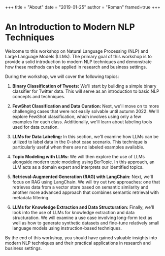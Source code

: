 +++
title = "About"
date = "2019-01-25"
author = "Roman"
framed=true
+++

# An Introduction to Modern NLP Techniques

Welcome to this workshop on Natural Language Processing (NLP) and Large Language Models (LLMs). The primary goal of this workshop is to provide a solid introduction to modern NLP techniques and demonstrate how these methods can be applied in research and business settings.

During the workshop, we will cover the following topics:

1. **Binary Classification of Tweets:** We'll start by building a simple binary classifier for Twitter data. This will serve as an introduction to basic NLP concepts and techniques.

2. **FewShot Classification and Data Curation:** Next, we'll move on to more challenging cases that were not easily solvable until autumn 2022. We'll explore FewShot classification, which involves using only a few examples for each class. Additionally, we'll learn about labeling tools used for data curation.

3. **LLMs for Data Labeling:** In this section, we'll examine how LLMs can be utilized to label data in the 0-shot case scenario. This technique is particularly useful when there are no labeled examples available.

4. **Topic Modeling with LLMs:** We will then explore the use of LLMs alongside modern topic modeling using BerTopic. In this approach, an LLM acts as a domain expert and interprets our identified topics.

5. **Retrieval-Augmented Generation (RAG) with LangChain:** Next, we'll focus on RAG using LangChain. We will try out two approaches: one that retrieves data from a vector store based on semantic similarity and another more advanced approach that combines semantic retrieval with metadata filtering.

6. **LLMs for Knowledge Extraction and Data Structuration:** Finally, we'll look into the use of LLMs for knowledge extraction and data structuration. We will examine a use case involving long-form text as well as how to generate synthetic datasets and fine-tune relatively small language models using instruction-based techniques.

By the end of this workshop, you should have gained valuable insights into modern NLP techniques and their practical applications in research and business settings.